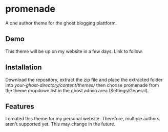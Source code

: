 # promenade
A one author theme for the ghost blogging plattform.

## Demo
This theme will be up on my website in a few days. Link to follow.

## Installation
Download the repository, extract the zip file and place the extracted folder into *your-ghost-directory/content/themes/*
then choose promenade from the theme dropdown list in the ghost admin area (Settings/General).

## Features
I created this theme for my personal website. Therefore, multiple authors aren't supported yet.
This may change in the future.
